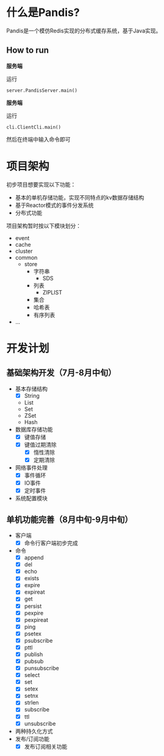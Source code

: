 # 什么是Pandis?
Pandis是一个模仿Redis实现的分布式缓存系统，基于Java实现。

## How to run
**服务端**

运行
```
server.PandisServer.main()
```

**服务端**

运行
```
cli.ClientCli.main()
```

然后在终端中输入命令即可

# 项目架构
初步项目想要实现以下功能：
* 基本的单机存储功能，实现不同特点的kv数据存储结构
* 基于Reactor模式的事件分发系统
* 分布式功能

项目架构暂时按以下模块划分：
* event
* cache
* cluster
* common
  * store
    * 字符串
      * SDS
    * 列表
      * ZIPLIST
    * 集合
    * 哈希表
    * 有序列表
* ...

# 开发计划
## 基础架构开发（7月-8月中旬）
* 基本存储结构
    * [x] String
    * List
    * Set
    * ZSet
    * Hash
* 数据库存储功能
    * [x] 键值存储
    * [x] 键值过期清除
        * [x] 惰性清除
        * [x] 定期清除
* 网络事件处理
    * [x] 事件循环
    * [x] IO事件
    * [x] 定时事件
* 系统配置模块

## 单机功能完善（8月中旬-9月中旬）
* 客户端
    * [x] 命令行客户端初步完成
* 命令
    * [x] append
    * [x] del
    * [x] echo
    * [x] exists
    * [x] expire
    * [x] expireat
    * [x] get
    * [x] persist
    * [x] pexpire
    * [x] pexpireat
    * [x] ping
    * [x] psetex
    * [x] psubscribe
    * [x] pttl
    * [x] publish
    * [x] pubsub
    * [x] punsubscribe
    * [x] select
    * [x] set
    * [x] setex
    * [x] setnx
    * [x] strlen
    * [x] subscribe
    * [x] ttl
    * [x] unsubscribe
* 两种持久化方式
* 发布/订阅功能
    * [x] 发布订阅相关功能
